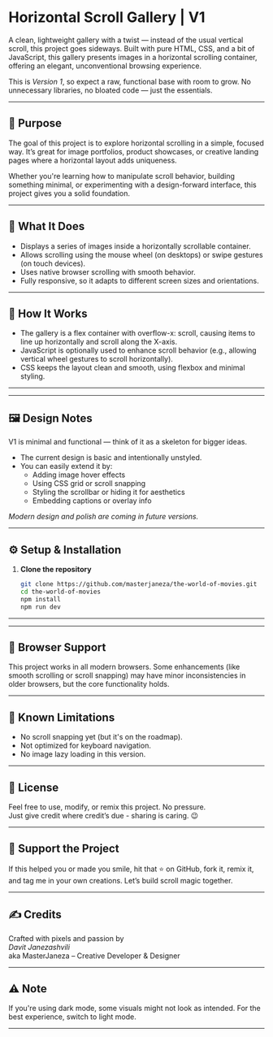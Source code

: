 # Horizontal Scroll Gallery | V1

A clean, lightweight gallery with a twist — instead of the usual vertical scroll, this project goes sideways. Built with pure HTML, CSS, and a bit of JavaScript, this gallery presents images in a horizontal scrolling container, offering an elegant, unconventional browsing experience.

This is *Version 1*, so expect a raw, functional base with room to grow. No unnecessary libraries, no bloated code — just the essentials.

---

## 🎯 Purpose

The goal of this project is to explore horizontal scrolling in a simple, focused way. It’s great for image portfolios, product showcases, or creative landing pages where a horizontal layout adds uniqueness.

Whether you're learning how to manipulate scroll behavior, building something minimal, or experimenting with a design-forward interface, this project gives you a solid foundation.

---

## 🚀 What It Does

- Displays a series of images inside a horizontally scrollable container.
- Allows scrolling using the mouse wheel (on desktops) or swipe gestures (on touch devices).
- Uses native browser scrolling with smooth behavior.
- Fully responsive, so it adapts to different screen sizes and orientations.

---

## 🧠 How It Works

- The gallery is a flex container with overflow-x: scroll, causing items to line up horizontally and scroll along the X-axis.
- JavaScript is optionally used to enhance scroll behavior (e.g., allowing vertical wheel gestures to scroll horizontally).
- CSS keeps the layout clean and smooth, using flexbox and minimal styling.

---


---

## 🖼️ Design Notes

V1 is minimal and functional — think of it as a skeleton for bigger ideas.


- The current design is basic and intentionally unstyled.
- You can easily extend it by:
  - Adding image hover effects
  - Using CSS grid or scroll snapping
  - Styling the scrollbar or hiding it for aesthetics
  - Embedding captions or overlay info

*Modern design and polish are coming in future versions.*

--- 

## ⚙️ Setup & Installation

1. **Clone the repository**
   ```bash
   git clone https://github.com/masterjaneza/the-world-of-movies.git
   cd the-world-of-movies
   npm install
   npm run dev
   ```

--- 
---

## 🧪 Browser Support

This project works in all modern browsers. Some enhancements (like smooth scrolling or scroll snapping) may have minor inconsistencies in older browsers, but the core functionality holds.

---

## 📌 Known Limitations

- No scroll snapping yet (but it's on the roadmap).
- Not optimized for keyboard navigation.
- No image lazy loading in this version.

---

## 🧪 License

Feel free to use, modify, or remix this project. No pressure.  
Just give credit where credit’s due - sharing is caring. 😉

---

## 🌟 Support the Project

If this helped you or made you smile, hit that ⭐ on GitHub, fork it, remix it, and tag me in your own creations. Let’s build scroll magic together.

---

## ✍️ Credits

Crafted with pixels and passion by  
*Davit Janezashvili*  
aka MasterJaneza – Creative Developer & Designer

---

## ⚠️ Note

If you're using dark mode, some visuals might not look as intended. For the best experience, switch to light mode.

---
